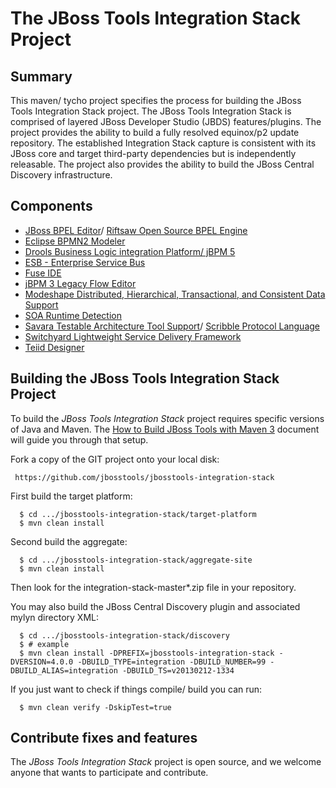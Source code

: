 # The JBoss Tools Integration Stack Project

## Summary

This maven/ tycho project specifies the process for building the JBoss Tools Integration Stack project.  The JBoss Tools 
Integration Stack is comprised of layered JBoss Developer Studio (JBDS) features/plugins.  The project provides the ability to 
build a fully resolved equinox/p2 update repository.  The established Integration Stack capture is consistent with its JBoss 
core and target third-party dependencies but is independently releasable.  The project also provides the ability to build the
JBoss Central Discovery infrastructure.

## Components

* [JBoss BPEL Editor](https://access.redhat.com/knowledge/docs/en-US/JBoss_Developer_Studio/4.0/html-single/JBoss_BPEL_User_Guide/index.html)/ [Riftsaw Open Source BPEL Engine](http://www.jboss.org/riftsaw) 
* [Eclipse BPMN2 Modeler](http://eclipse.org/projects/project.php?id=soa.bpmn2-modeler)
* [Drools Business Logic integration Platform/ jBPM 5](http://www.jboss.org/drools/)
* [ESB - Enterprise Service Bus](http://www.jboss.org/jbossesb/)
* [Fuse IDE](http://fusesource.com/products/fuse-ide/)
* [jBPM 3 Legacy Flow Editor](http://www.jboss.org/jbpm/)
* [Modeshape Distributed, Hierarchical, Transactional, and Consistent Data Support](http://www.jboss.org/modeshape)
* [SOA Runtime Detection](https://github.com/jbosstools/jbosstools-runtime-soa)
* [Savara Testable Architecture Tool Support](http://www.jboss.org/savara)/ [Scribble Protocol Language](http://www.jboss.org/scribble)
* [Switchyard Lightweight Service Delivery Framework](http://www.jboss.org/switchyard.html)
* [Teiid Designer](http://www.jboss.org/teiiddesigner)

## Building the JBoss Tools Integration Stack Project

To build the _JBoss Tools Integration Stack_ project requires specific versions of Java and Maven. 
The [How to Build JBoss Tools with Maven 3](https://community.jboss.org/wiki/HowToBuildJBossToolsWithMaven3)
document will guide you through that setup.

Fork a copy of the GIT project onto your local disk:

     https://github.com/jbosstools/jbosstools-integration-stack

First build the target platform:

      $ cd .../jbosstools-integration-stack/target-platform
      $ mvn clean install

Second build the aggregate:

      $ cd .../jbosstools-integration-stack/aggregate-site
      $ mvn clean install

Then look for the integration-stack-master*.zip file in your repository.

You may also build the JBoss Central Discovery plugin and associated mylyn directory XML:

      $ cd .../jbosstools-integration-stack/discovery
      $ # example
      $ mvn clean install -DPREFIX=jbosstools-integration-stack -DVERSION=4.0.0 -DBUILD_TYPE=integration -DBUILD_NUMBER=99 -DBUILD_ALIAS=integration -DBUILD_TS=v20130212-1334

If you just want to check if things compile/ build you can run:

      $ mvn clean verify -DskipTest=true

## Contribute fixes and features

The _JBoss Tools Integration Stack_ project is open source, and we welcome anyone that wants to participate and contribute.

